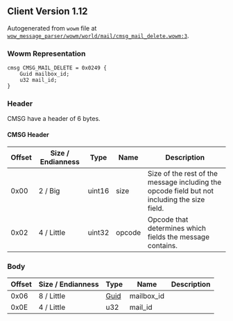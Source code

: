 ## Client Version 1.12

Autogenerated from `wowm` file at [`wow_message_parser/wowm/world/mail/cmsg_mail_delete.wowm:3`](https://github.com/gtker/wow_messages/tree/main/wow_message_parser/wowm/world/mail/cmsg_mail_delete.wowm#L3).

### Wowm Representation
```rust,ignore
cmsg CMSG_MAIL_DELETE = 0x0249 {
    Guid mailbox_id;
    u32 mail_id;
}
```
### Header
CMSG have a header of 6 bytes.

#### CMSG Header
| Offset | Size / Endianness | Type   | Name   | Description |
| ------ | ----------------- | ------ | ------ | ----------- |
| 0x00   | 2 / Big           | uint16 | size   | Size of the rest of the message including the opcode field but not including the size field.|
| 0x02   | 4 / Little        | uint32 | opcode | Opcode that determines which fields the message contains.|
### Body
| Offset | Size / Endianness | Type | Name | Description |
| ------ | ----------------- | ---- | ---- | ----------- |
| 0x06 | 8 / Little | [Guid](../spec/packed-guid.md) | mailbox_id |  |
| 0x0E | 4 / Little | u32 | mail_id |  |
